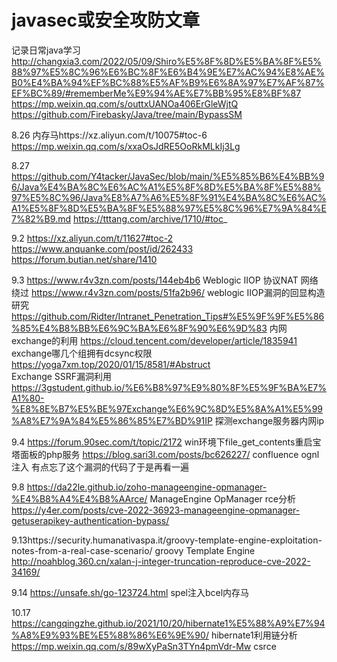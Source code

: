 # javasec或安全攻防文章
记录日常java学习
http://changxia3.com/2022/05/09/Shiro%E5%8F%8D%E5%BA%8F%E5%88%97%E5%8C%96%E6%BC%8F%E6%B4%9E%E7%AC%94%E8%AE%B0%E4%BA%94%EF%BC%88%E5%AF%B9%E6%8A%97%E7%AF%87%EF%BC%89/#rememberMe%E9%94%AE%E7%BB%95%E8%BF%87
https://mp.weixin.qq.com/s/outtxUANOa406ErGleWjtQ
https://github.com/Firebasky/Java/tree/main/BypassSM


8.26 
内存马https://xz.aliyun.com/t/10075#toc-6
https://mp.weixin.qq.com/s/xxaOsJdRE5OoRkMLkIj3Lg

8.27
https://github.com/Y4tacker/JavaSec/blob/main/%E5%85%B6%E4%BB%96/Java%E4%BA%8C%E6%AC%A1%E5%8F%8D%E5%BA%8F%E5%88%97%E5%8C%96/Java%E8%A7%A6%E5%8F%91%E4%BA%8C%E6%AC%A1%E5%8F%8D%E5%BA%8F%E5%88%97%E5%8C%96%E7%9A%84%E7%82%B9.md
https://tttang.com/archive/1710/#toc_

9.2 https://xz.aliyun.com/t/11627#toc-2  https://www.anquanke.com/post/id/262433  https://forum.butian.net/share/1410

9.3 https://www.r4v3zn.com/posts/144eb4b6   Weblogic IIOP 协议NAT 网络绕过
https://www.r4v3zn.com/posts/51fa2b96/  weblogic IIOP漏洞的回显构造研究
https://github.com/Ridter/Intranet_Penetration_Tips#%E5%9F%9F%E5%86%85%E4%B8%BB%E6%9C%BA%E6%8F%90%E6%9D%83  内网exchange的利用
https://cloud.tencent.com/developer/article/1835941 exchange哪几个组拥有dcsync权限
https://yoga7xm.top/2020/01/15/8581/#Abstruct  
Exchange SSRF漏洞利用
https://3gstudent.github.io/%E6%B8%97%E9%80%8F%E5%9F%BA%E7%A1%80-%E8%8E%B7%E5%BE%97Exchange%E6%9C%8D%E5%8A%A1%E5%99%A8%E7%9A%84%E5%86%85%E7%BD%91IP
探测exchange服务器内网ip

9.4 https://forum.90sec.com/t/topic/2172   win环境下file_get_contents重启宝塔面板的php服务
https://blog.sari3l.com/posts/bc626227/  confluence  ognl注入  有点忘了这个漏洞的代码了于是再看一遍

9.8 https://da22le.github.io/zoho-manageengine-opmanager-%E4%B8%A4%E4%B8%AArce/  ManageEngine OpManager rce分析 https://y4er.com/posts/cve-2022-36923-manageengine-opmanager-getuserapikey-authentication-bypass/ 

9.13https://security.humanativaspa.it/groovy-template-engine-exploitation-notes-from-a-real-case-scenario/  groovy Template Engine
http://noahblog.360.cn/xalan-j-integer-truncation-reproduce-cve-2022-34169/

9.14 https://unsafe.sh/go-123724.html  spel注入bcel内存马

10.17 https://cangqingzhe.github.io/2021/10/20/hibernate1%E5%88%A9%E7%94%A8%E9%93%BE%E5%88%86%E6%9E%90/  hibernate1利用链分析
https://mp.weixin.qq.com/s/89wXyPaSn3TYn4pmVdr-Mw  csrce
